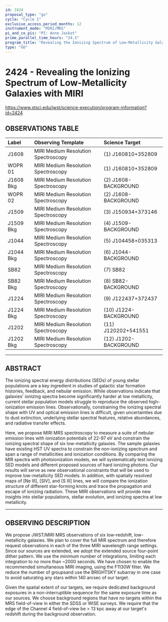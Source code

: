 ```yaml
---
id: 2424
proposal_type: "go"
cycle: "Cycle 1"
exclusive_access_period_months: 12
instrument_mode: "MIRI/MRS"
pi_and_co_pis: "PI: Anne Jaskot"
prime_parallel_time_hours: "24.5"
program_title: "Revealing the Ionizing Spectrum of Low-Metallicity Galaxies with MIRI"
type: "GO"
---
```

# 2424 - Revealing the Ionizing Spectrum of Low-Metallicity Galaxies with MIRI
https://www.stsci.edu/jwst/science-execution/program-information?id=2424
## OBSERVATIONS TABLE
| Label        | Observing Template              | Science Target          |
| :----------- | :------------------------------ | :---------------------- |
| J1608        | MIRI Medium Resolution Spectroscopy | (1) J160810+352809      |
| WOPR 01      | MIRI Medium Resolution Spectroscopy | (1) J160810+352809      |
| J1608 Bkg    | MIRI Medium Resolution Spectroscopy | (2) J1608-BACKGROUND    |
| WOPR 02      | MIRI Medium Resolution Spectroscopy | (2) J1608-BACKGROUND    |
| J1509        | MIRI Medium Resolution Spectroscopy | (3) J150934+373146      |
| J1509 Bkg    | MIRI Medium Resolution Spectroscopy | (4) J1509-BACKGROUND    |
| J1044        | MIRI Medium Resolution Spectroscopy | (5) J104458+035313      |
| J1044 Bkg    | MIRI Medium Resolution Spectroscopy | (6) J1044-BACKGROUND    |
| SB82         | MIRI Medium Resolution Spectroscopy | (7) SB82                |
| SB82 Bkg     | MIRI Medium Resolution Spectroscopy | (8) SB82-BACKGROUND     |
| J1224        | MIRI Medium Resolution Spectroscopy | (9) J122437+372437      |
| J1224 Bkg    | MIRI Medium Resolution Spectroscopy | (10) J1224-BACKGROUND   |
| J1202        | MIRI Medium Resolution Spectroscopy | (11) J120202+541551     |
| J1202 Bkg    | MIRI Medium Resolution Spectroscopy | (12) J1202-BACKGROUND   |

---

## ABSTRACT

The ionizing spectral energy distributions (SEDs) of young stellar populations are a key ingredient in studies of galactic star formation histories, feedback, and nebular emission. While observations indicate that galaxies' ionizing spectra become significantly harder at low metallicity, current stellar population models struggle to reproduce the observed high-ionization emission lines. Observationally, constraining the ionizing spectral shape with UV and optical emission lines is difficult, given uncertainties due to dust extinction, underlying stellar spectral features, relative abundances, and radiative transfer effects.

Here, we propose MIRI MRS spectroscopy to measure a suite of nebular emission lines with ionization potentials of 22-97 eV and constrain the ionizing spectral shape of six low-metallicity galaxies. The sample galaxies have existing HST UV spectra to constrain the non-ionizing spectrum and span a range of metallicities and ionization conditions. By comparing the MIR spectra with photoionization models, we will systematically test ionizing SED models and different proposed sources of hard ionizing photons. Our results will serve as new observational constraints that will be used to improve low-metallicity SED models. In addition, with spatially resolved maps of [Ne III], [SIV], and [S III] lines, we will compare the ionization structure of different star-forming knots and trace the propagation and escape of ionizing radiation. These MIRI observations will provide new insights into stellar populations, stellar evolution, and ionizing spectra at low metallicity.

---

## OBSERVING DESCRIPTION

We propose JWST/MIRI MRS observations of six low-redshift, low-metallicity galaxies. We plan to cover the full MIR spectrum and therefore request observations in each of the three MIRI wavelength range settings. Since our sources are extended, we adopt the extended source four-point dither pattern. We use the minimum number of integrations, limiting each integration to no more than ~2000 seconds. We have chosen to enable the recommended simultaneous MIRI imaging, using the F1130W filter. We reduce the number of groupsand use the BRIGHTSKY subarray in one case to avoid saturating any stars within 140 arcsec of our target.

Given the spatial extent of our targets, we require dedicated background exposures in a non-interruptible sequence for the same exposure time as our sources. We choose background regions that have no targets within the MRS field-of-view in either the SDSS or WISE surveys. We require that the edge of the Channel 4 field-of-view be > 13 kpc away at our target's redshift during the background observation.